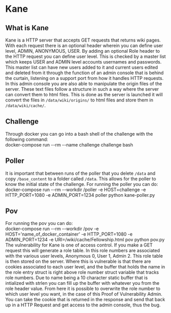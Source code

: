 # Kane

## What is Kane
Kane is a HTTP server that accepts GET requests that returns wiki pages. With each request there is an optional header wherein you can define user level, ADMIN, ANONYMOUS, USER. By adding an optional Role header to the HTTP request you can define user level. This is checked by a master list which keeps USER and ADMIN level accounts usernames and passwords. This master list can have new users added to it and current users edited and deleted from it through the function of an admin console that is behind the curtain, listening on a support port from how it handles HTTP requests. In this admin console you are also able to manipulate the origin files of the server. These text files follow a structure in such a way where the server can convert them to html files. This is done as the server is launched it will convert the files in `/data/wiki/origins/` to html files and store them in `/data/wiki/cache/`.

## Challenge
Through docker you can go into a bash shell of the challenge with the following command:  
docker-compose run --rm --name challenge challenge bash

## Poller
It is important that between runs of the poller that you delete `/data` and copy `/base_content` to a folder called  `/data`. This allows for the poller to know the initial state of the challenge.
For running the poller you can do:  
docker-compose run --rm --workdir /poller -e HOST=challenge -e HTTP_PORT=1080 -e ADMIN_PORT=1234 poller python kane-poller.py

## Pov
For running the pov you can do:  
docker-compose run --rm --workdir /pov -e HOST='name_of_docker_container' -e HTTP_PORT=1080 -e ADMIN_PORT=1234 -e URI=/wiki/cache/Fellowship.html pov python pov.py  
The vulnerability for Kane is one of access control. If you make a GET request this will generate a role table. In this role numbers are associated with the various user levels, Anonymous 0, User 1, Admin 2. This role table is then stored on the server. Where this is vulnerable is that there are cookies associated to each user level, and the buffer that holds the name in the role entry struct is right above role number struct variable that tracks role numbers. Due to name being a 10 character static buffer that is intialized with strlen you can fill up the buffer with whatever you from the role header value. From here it is possible to overwrite the role number to which user level you want, in the case of this Proof of Vulnerability Admin. You can take the cookie that is returned in the response and send that back up in a HTTP Request and get access to the admin console, thus the bug.
